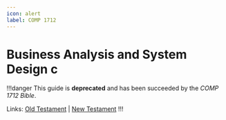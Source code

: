 ```yaml
---
icon: alert
label: COMP 1712
---
```


# Business Analysis and System Design c

!!!danger
This guide is **deprecated** and has been succeeded by the *COMP 1712 Bible*.

Links:
[Old Testament](https://docs.google.com/document/d/1MOVpEVdHEbigwvpJk2h_6VJ49L0uOAlseSyCwteGMNc/edit?usp=sharing) | 
[New Testament](https://docs.google.com/document/d/1te3-P5Rm_u4fdDsJFVOWigXhoSgLdk8tMQN2CvaR7pk/edit?usp=sharing)
!!!

